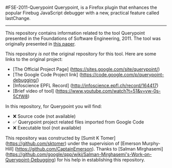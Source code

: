 #FSE-2011-Querypoint
Querypoint, is a Firefox plugin that enhances the popular Firebug JavaScript debugger with a new, practical feature called lastChange.

***

This repository contains information related to the tool Querypoint presented in the Foundations of Software Engineering, 2011. The tool was originally presented in [this paper](http://dl.acm.org/citation.cfm?doid=2025113.2025184).

This repository _is not_ the original repository for this tool. Here are some links to the original project:

- [The Official Project Page] (https://sites.google.com/site/querypoint/)
- [The Google Code Project link] (https://code.google.com/p/querypoint-debugging/)
- [Infoscience EPFL Record] (http://infoscience.epfl.ch/record/164417)
- [Brief video of tool] (https://www.youtube.com/watch?t=51&v=yw-0s-5CfW8)

In this repository, for Querypoint you will find:

- :x: Source code (not available)
- :white_check_mark: Querypoint project related files imported from Google Code
- :x: Executable tool (not available)

This repository was constructed by [Sumit K Tomer] (https://github.com/sktomer) under the supervision of [Emerson Murphy-Hill] (https://github.com/CaptainEmerson). Thanks to [Salman Mirghasemi] (https://github.com/google/qpp/wiki/Salman-Mirghasemi's-Work-on-Querypoint-Debugging) for his help in establishing this repository. 
